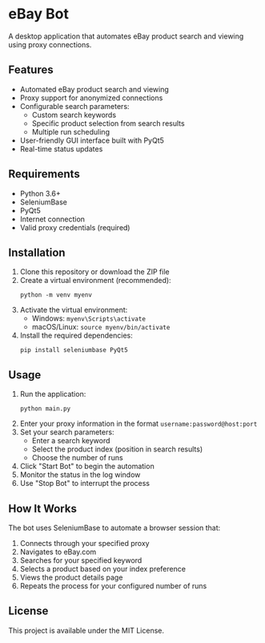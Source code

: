 # eBay Bot

A desktop application that automates eBay product search and viewing using proxy connections.

## Features

- Automated eBay product search and viewing
- Proxy support for anonymized connections
- Configurable search parameters:
  - Custom search keywords
  - Specific product selection from search results
  - Multiple run scheduling
- User-friendly GUI interface built with PyQt5
- Real-time status updates

## Requirements

- Python 3.6+
- SeleniumBase
- PyQt5
- Internet connection
- Valid proxy credentials (required)

## Installation

1. Clone this repository or download the ZIP file
2. Create a virtual environment (recommended):
   ```
   python -m venv myenv
   ```
3. Activate the virtual environment:
   - Windows: `myenv\Scripts\activate`
   - macOS/Linux: `source myenv/bin/activate`
4. Install the required dependencies:
   ```
   pip install seleniumbase PyQt5
   ```

## Usage

1. Run the application:
   ```
   python main.py
   ```
2. Enter your proxy information in the format `username:password@host:port`
3. Set your search parameters:
   - Enter a search keyword
   - Select the product index (position in search results)
   - Choose the number of runs
4. Click "Start Bot" to begin the automation
5. Monitor the status in the log window
6. Use "Stop Bot" to interrupt the process

## How It Works

The bot uses SeleniumBase to automate a browser session that:
1. Connects through your specified proxy
2. Navigates to eBay.com
3. Searches for your specified keyword
4. Selects a product based on your index preference
5. Views the product details page
6. Repeats the process for your configured number of runs



## License

This project is available under the MIT License. 